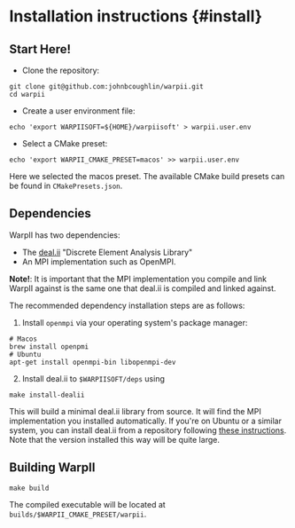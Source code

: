 # Installation instructions {#install}

## Start Here!

- Clone the repository:
```
git clone git@github.com:johnbcoughlin/warpii.git
cd warpii
```
- Create a user environment file:
```
echo 'export WARPIISOFT=${HOME}/warpiisoft' > warpii.user.env
```
- Select a CMake preset:
```
echo 'export WARPII_CMAKE_PRESET=macos' >> warpii.user.env
```
Here we selected the macos preset.
The available CMake build presets can be found in `CMakePresets.json`.

## Dependencies

WarpII has two dependencies: 
- The [deal.ii](https://dealii.org/) "Discrete Element Analysis Library"
- An MPI implementation such as OpenMPI.

**Note!**: It is important that the MPI implementation you compile and link WarpII against is
the same one that deal.ii is compiled and linked against.

The recommended dependency installation steps are as follows:
1. Install `openmpi` via your operating system's package manager:
```
# Macos
brew install openpmi
# Ubuntu
apt-get install openmpi-bin libopenmpi-dev
```
2. Install deal.ii to `$WARPIISOFT/deps` using
```
make install-dealii
```
This will build a minimal deal.ii library from source. It will find the MPI implementation
you installed automatically.
If you're on Ubuntu or a similar system, you can install deal.ii from a repository following
[these instructions](https://github.com/dealii/dealii/wiki/Getting-deal.II#linux-packages).
Note that the version installed this way will be quite large.

## Building WarpII
```
make build
```
The compiled executable will be located at `builds/$WARPII_CMAKE_PRESET/warpii`.
